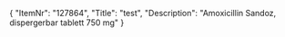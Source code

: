 {
  "ItemNr": "127864",
  "Title": "test",
  "Description": "Amoxicillin Sandoz, dispergerbar tablett 750 mg"
}